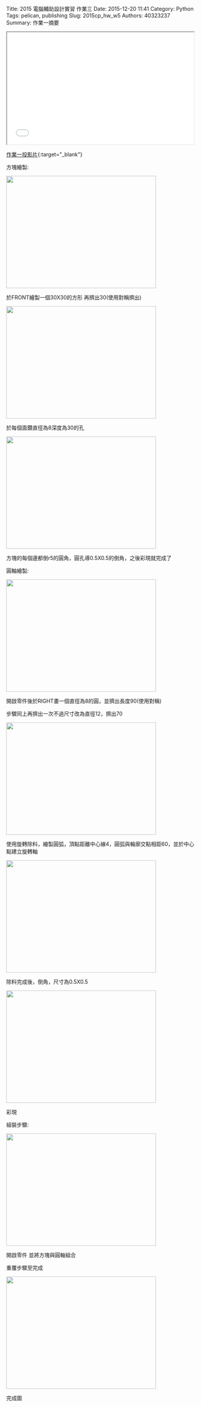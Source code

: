 Title: 2015 電腦輔助設計實習 作業三
Date: 2015-12-20 11:41
Category: Python
Tags: pelican, publishing
Slug: 2015cp_hw_w5
Authors: 40323237
Summary: 作業一摘要

<iframe src="simplest3.html" width="500" height="300"></iframe>

[作業一投影片](simplest3.html){:target="_blank"}

方塊繪製:

<img src="https://copy.com/ripxbGmiAPDxtLAM" width="400" height="300"></img>

於FRONT繪製一個30X30的方形 再擠出30(使用對稱擠出)

<img src="https://copy.com/e9jQUANEoZHP69Lx" width="400" height="300"></img>

於每個面鑽直徑為8深度為30的孔

<img src="https://copy.com/oPyVdpKw0QnOME26" width="400" height="300"></img>

方塊的每個邊都倒r5的圓角，圓孔導0.5X0.5的倒角，之後彩現就完成了

圓軸繪製:

<img src="https://copy.com/HlDGZiJCdYZQShJ6" width="400" height="300"></img>

開啟零件後於RIGHT畫一個直徑為8的圓，並擠出長度90(使用對稱)

步驟同上再擠出一次不過尺寸改為直徑12，擠出70

<img src="https://copy.com/jrnI9ejHkYGmnMGw" width="400" height="300"></img>

使用旋轉除料，繪製圓弧，頂點距離中心線4，圓弧與輪廓交點相距60，並於中心點建立旋轉軸

<img src="https://copy.com/IEOYXYCGpUDooASm" width="400" height="300"></img>

除料完成後，倒角，尺寸為0.5X0.5

<img src="https://copy.com/cdaZOIZ2HEsTLcj7" width="400" height="300"></img>

彩現

組裝步驟:

<img src="https://copy.com/DE7NwVtziBw9y8mg" width="400" height="300"></img>

開啟零件 並將方塊與圓軸組合

重覆步驟至完成

<img src="https://copy.com/nj7tHWeMT6m9dHjI" width="400" height="300"></img>

完成圖

